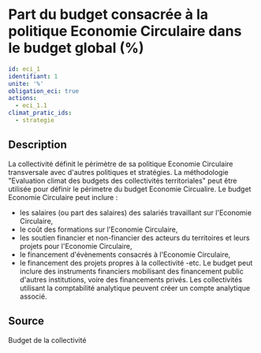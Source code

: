 # Part du budget consacrée à la politique Economie Circulaire dans le budget global (%)
```yaml
id: eci_1
identifiant: 1
unite: '%'
obligation_eci: true
actions:
  - eci_1.1
climat_pratic_ids:
  - strategie
```
## Description
La collectivité définit le périmètre de sa politique Economie Circulaire transversale avec d'autres politiques et stratégies.
La méthodologie "Evaluation climat des budgets des collectivités territoriales" peut être utilisée pour définir le périmetre du budget Economie Circualire.
Le budget Economie Circulaire peut inclure :
- les salaires (ou part des salaires) des salariés travaillant sur l'Economie Circulaire,
- le coût des formations sur l'Economie Circulaire,
- les soutien financier et non-financier des acteurs du territoires et leurs projets pour l'Economie Circulaire,
- le financement d'évènements consacrés à l'Economie Circulaire,
- le financement des projets propres à la collectivité
-etc.
Le budget peut inclure des instruments financiers mobilisant des financement public d'autres institutions, voire des financements privés.
Les collectivités utilisant la comptabilité analytique peuvent créer un compte analytique associé.

## Source
Budget de la collectivité

